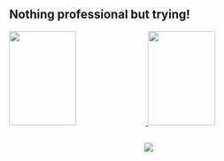 ## Nothing professional but trying!

<div style="display: inline_block">
  <a href="https://github.com/BelleVimercati">
  <img height="170em" width="49%" src="https://github-readme-stats.vercel.app/api?username=BelleVimercati&show_icons=true&theme=radical&include_all_commits=true&count_private=true"/>
  <img height="170em" width="49%" src="https://github-readme-stats.vercel.app/api/top-langs/?username=BelleVimercati&layout=compact&langs_count=7&theme=radical"/>
</div>


  ##
 
<div align="center"> 
  <a href="mailto:vimercatiisabelle@gmail.com" target="_blank"><img src="https://img.shields.io/badge/Gmail-343434?style=for-the-badge&logo=gmail&logoColor=white" target="_blank"></a>
</div>
